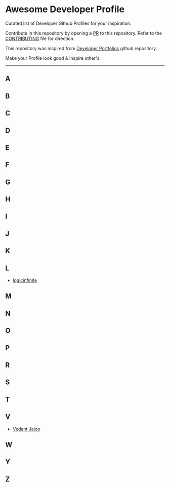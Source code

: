 # Awesome Developer Profile

Curated list of Developer Github Profiles for your inspiration.

Contribute in this repository by opening a [PR](./CONTRIBUTING.md) to this repository. Refer to the [CONTRIBUTING](./CONTRIBUTING.md) file for direction.

This repository was inspired from [Developer Portfolios](https://github.com/emmabostian/developer-portfolios) github repository.

Make your Profile look good & Inspire other's.

---

## A

## B

## C

## D

## E

## F

## G

## H

## I

## J

## K

## L
+ [logicinfinite](https://github.com/logicinfinite)

## M

## N

## O

## P

## R

## S

## T

## V
- [Vedant Jajoo](https://github.com/coderjojo)

## W

## Y

## Z
